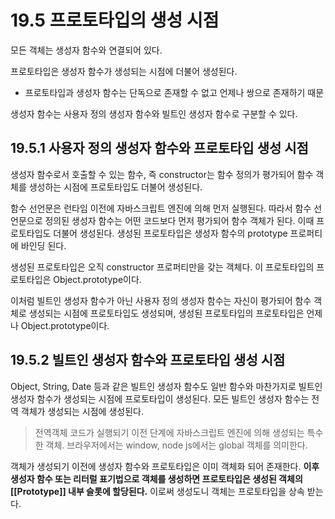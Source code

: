 # 19.5 프로토타입의 생성 시점

모든 객체는 생성자 함수와 연결되어 있다.

프로토타입은 생성자 함수가 생성되는 시점에 더불어 생성된다.

- 프로토타입과 생성자 함수는 단독으로 존재할 수 없고 언제나 쌍으로 존재하기 때문

생성자 함수는 사용자 정의 생성자 함수와 빌트인 생성자 함수로 구분할 수 있다.

## 19.5.1 사용자 정의 생성자 함수와 프로토타입 생성 시점

생성자 함수로서 호출할 수 있는 함수, 즉 constructor는 함수 정의가 평가되어 함수 객체를 생성하는 시점에 프로토타입도 더불어 생성된다.

함수 선언문은 런타임 이전에 자바스크립트 엔진에 의해 먼저 실행된다. 따라서 함수 선언문으로 정의된 생성자 함수는 어떤 코드보다 먼저 평가되어 함수 객체가 된다. 이때 프로토타입도 더불어 생성된다. 생성된 프로토타입은 생성자 함수의 prototype 프로퍼티에 바인딩 된다.

생성된 프로토타입은 오직 constructor 프로퍼티만을 갖는 객체다. 이 프로토타입의 프로토타입은 Object.prototype이다.

이처럼 빌트인 생성자 함수가 아닌 사용자 정의 생성자 함수는 자신이 평가되어 함수 객체로 생성되는 시점에 프로토타입도 생성되며, 생성된 프로토타입의 프로토타입은 언제나 Object.prototype이다.

## 19.5.2 빌트인 생성자 함수와 프로토타입 생성 시점

Object, String, Date 등과 같은 빌트인 생성자 함수도 일반 함수와 마찬가지로 빌트인 생성자 함수가 생성되는 시점에 프로토타입이 생성된다.
모든 빌트인 생성자 함수는 전역 객체가 생성되는 시점에 생성된다.

> 전역객체
> 코드가 실행되기 이전 단계에 자바스크립트 엔진에 의해 생성되는 특수한 객체. 브라우저에서는 window, node js에서는 global 객체를 의미한다.

객체가 생성되기 이전에 생성자 함수와 프로토타입은 이미 객체화 되어 존재한다. **이후 생성자 함수 또는 리터럴 표기법으로 객체를 생성하면 프로토타입은 생성된 객체의 [[Prototype]] 내부 슬롯에 할당된다.** 이로써 생성도니 객체는 프로토타입을 상속 받는다.
